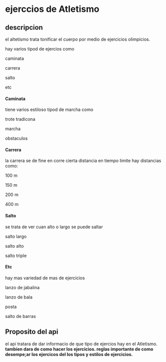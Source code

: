 # ejerccios de Atletismo

## descripcion

el altetismo trata tonificar el cuerpo por medio de ejercicios olimpicios.

<p>hay varios tipod de ejercios como
<p>caminata 
<p>carrera 
<p>salto
<p>etc

#### Caminata

tiene varios estiloso tipod de marcha como

<p>trote tradicona
<p>marcha
<p>obstaculos

#### Carrera

la carrera se de fine en corre cierta distancia en tiempo limite hay distancias como:

<p> 100 m
<p> 150 m
<p> 200 m
<p> 400 m

#### Salto

se trata de ver cuan alto o largo se puede saltar

<p> salto largo
<p> salto alto
<p> salto triple

#### Etc

hay mas variedad de mas de ejercicios

<p>lanzo de jabalina
<p>lanzo de bala
<p>posta
<p>salto de barras

<br>

## Proposito del api

<div>el api tratara de dar informacio de que tipo de ejercios hay en el Atletismo.
<b> tambien dara de como hacer los ejercicios.
<b> reglas importante de como desempe;ar los ejercicos del los tipos y estilos de ejercicios.
